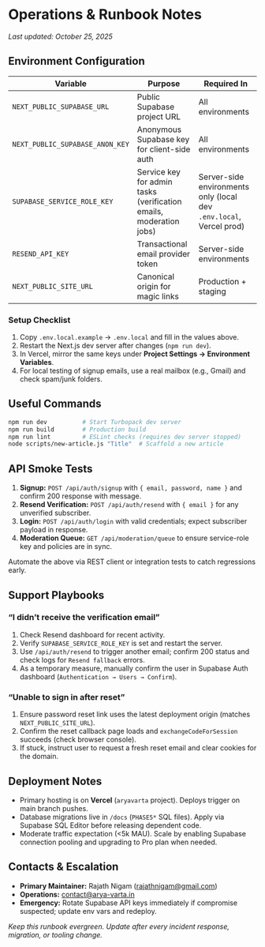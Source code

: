 # Operations & Runbook Notes

_Last updated: October 25, 2025_

## Environment Configuration

| Variable | Purpose | Required In |
| -------- | ------- | ----------- |
| `NEXT_PUBLIC_SUPABASE_URL` | Public Supabase project URL | All environments |
| `NEXT_PUBLIC_SUPABASE_ANON_KEY` | Anonymous Supabase key for client-side auth | All environments |
| `SUPABASE_SERVICE_ROLE_KEY` | Service key for admin tasks (verification emails, moderation jobs) | Server-side environments only (local dev `.env.local`, Vercel prod) |
| `RESEND_API_KEY` | Transactional email provider token | Server-side environments |
| `NEXT_PUBLIC_SITE_URL` | Canonical origin for magic links | Production + staging |

### Setup Checklist

1. Copy `.env.local.example` → `.env.local` and fill in the values above.
2. Restart the Next.js dev server after changes (`npm run dev`).
3. In Vercel, mirror the same keys under **Project Settings → Environment Variables**.
4. For local testing of signup emails, use a real mailbox (e.g., Gmail) and check spam/junk folders.

## Useful Commands

```bash
npm run dev          # Start Turbopack dev server
npm run build        # Production build
npm run lint         # ESLint checks (requires dev server stopped)
node scripts/new-article.js "Title"  # Scaffold a new article
```

## API Smoke Tests

1. **Signup:** `POST /api/auth/signup` with `{ email, password, name }` and confirm 200 response with message.
2. **Resend Verification:** `POST /api/auth/resend` with `{ email }` for any unverified subscriber.
3. **Login:** `POST /api/auth/login` with valid credentials; expect subscriber payload in response.
4. **Moderation Queue:** `GET /api/moderation/queue` to ensure service-role key and policies are in sync.

Automate the above via REST client or integration tests to catch regressions early.

## Support Playbooks

### “I didn’t receive the verification email”

1. Check Resend dashboard for recent activity.
2. Verify `SUPABASE_SERVICE_ROLE_KEY` is set and restart the server.
3. Use `/api/auth/resend` to trigger another email; confirm 200 status and check logs for `Resend fallback` errors.
4. As a temporary measure, manually confirm the user in Supabase Auth dashboard (`Authentication → Users → Confirm`).

### “Unable to sign in after reset”

1. Ensure password reset link uses the latest deployment origin (matches `NEXT_PUBLIC_SITE_URL`).
2. Confirm the reset callback page loads and `exchangeCodeForSession` succeeds (check browser console).
3. If stuck, instruct user to request a fresh reset email and clear cookies for the domain.

## Deployment Notes

- Primary hosting is on **Vercel** (`aryavarta` project). Deploys trigger on main branch pushes.
- Database migrations live in `/docs` (`PHASE5*` SQL files). Apply via Supabase SQL Editor before releasing dependent code.
- Moderate traffic expectation (<5k MAU). Scale by enabling Supabase connection pooling and upgrading to Pro plan when needed.

## Contacts & Escalation

- **Primary Maintainer:** Rajath Nigam (rajathnigam@gmail.com)
- **Operations:** contact@arya-varta.in
- **Emergency:** Rotate Supabase API keys immediately if compromise suspected; update env vars and redeploy.

_Keep this runbook evergreen. Update after every incident response, migration, or tooling change._
